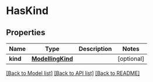 # HasKind

## Properties
Name | Type | Description | Notes
------------ | ------------- | ------------- | -------------
**kind** | [**ModellingKind**](ModellingKind.md) |  | [optional] 

[[Back to Model list]](../README.md#documentation-for-models) [[Back to API list]](../README.md#documentation-for-api-endpoints) [[Back to README]](../README.md)

